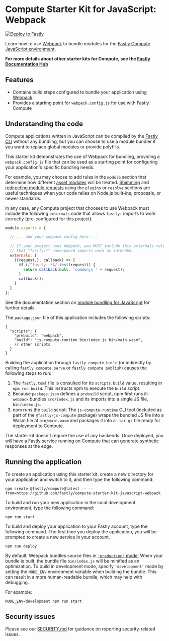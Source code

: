 # Compute Starter Kit for JavaScript: Webpack

[![Deploy to Fastly](https://deploy.edgecompute.app/button)](https://deploy.edgecompute.app/fastly/compute-starter-kit-javascript-webpack)

Learn how to use [Webpack](https://webpack.js.org/) to bundle modules for the [Fastly Compute JavaScript environment](https://www.fastly.com/documentation/guides/compute/javascript/).

**For more details about other starter kits for Compute, see the [Fastly Documentation Hub](https://www.fastly.com/documentation/solutions/starters)**

## Features

* Contains build steps configured to bundle your application using [Webpack](https://webpack.js.org/).
* Provides a starting point for `webpack.config.js` for use with Fastly Compute

## Understanding the code

Compute applications written in JavaScript can be compiled by the [Fastly CLI](https://www.fastly.com/documentation/reference/tools/cli/) without any bundling, but you can choose to use a module bundler if you want to replace global modules or provide polyfills.

This starter kit demonstrates the use of Webpack for bundling, providing a `webpack.config.js` file that can be used as a starting point for configuring your application's specific bundling needs.

For example, you may choose to add rules in the `module` section that determine how different [asset modules](https://webpack.js.org/guides/asset-modules/) will be treated. [Shimming](https://webpack.js.org/guides/shimming/) and [redirecting module requests](https://webpack.js.org/configuration/resolve/#resolvefallback) using the `plugins` or `resolve` sections are useful techniques when your code relies on Node.js built-ins, proposals, or newer standards.

In any case, any Compute project that chooses to use Webpack must include the following `externals` code that allows `fastly:` imports to work correctly (pre-configured for this project):
```javascript
module.exports = {

  // ... add your webpack config here ...

  // If your project uses Webpack, you MUST include this externals rule to ensure
  // that "fastly:*" namespaced imports work as intended.
  externals: [
    ({request,}, callback) => {
      if (/^fastly:.*$/.test(request)) {
        return callback(null, 'commonjs ' + request);
      }
      callback();
    }
  ]
};
```

See the documentation section on [module bundling for JavaScript](https://www.fastly.com/documentation/guides/compute/javascript/#module-bundling) for further details.

The `package.json` file of this application includes the following scripts:
```json5
{
  "scripts": {
    "prebuild": "webpack",
    "build": "js-compute-runtime bin/index.js bin/main.wasm",
    // other scripts
  }
}
```

Building the application through `fastly compute build` (or indirectly by calling `fastly compute serve` or `fastly compute publish`) causes the following steps to run:

1. The `fastly.toml` file is consulted for its `scripts.build` value, resulting in `npm run build`. This instructs npm to execute the `build` script. 
2. Because `package.json` defines a `prebuild` script, npm first runs it: `webpack` bundles `src/index.js` and its imports into a single JS file, `bin/index.js`.
3. npm runs the `build` script: The `js-compute-runtime` CLI tool (included as part of the `@fastly/js-compute` package) wraps the bundled JS file into a Wasm file at `bin/main.wasm` and packages it into a `.tar.gz` file ready for deployment to Compute.

The starter kit doesn't require the use of any backends. Once deployed, you will have a Fastly service running on Compute that can generate synthetic responses at the edge.

## Running the application

To create an application using this starter kit, create a new directory for your application and switch to it, and then type the following command:

```shell
npm create @fastly/compute@latest -- --from=https://github.com/fastly/compute-starter-kit-javascript-webpack
```

To build and run your new application in the local development environment, type the following command:

```shell
npm run start
```

To build and deploy your application to your Fastly account, type the following command. The first time you deploy the application, you will be prompted to create a new service in your account. 

```shell
npm run deploy
```

By default, Webpack bundles source files in [`'production'` mode](https://webpack.js.org/configuration/mode/). When your bundle is built, the bundle file `bin/index.js` will be minified as an optimization. To build in development mode, specify `'development'` mode by setting the `NODE_ENV` environment variable when building the bundle. This can result in a more human-readable bundle, which may help with debugging.

For example:
```shell
NODE_ENV=development npm run start
```

## Security issues

Please see our [SECURITY.md](SECURITY.md) for guidance on reporting security-related issues.
